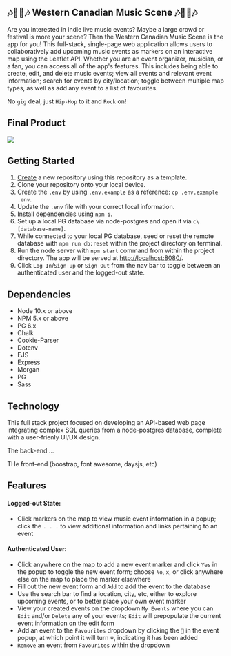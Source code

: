## 🎶🎤🎸🎶 Western Canadian Music Scene 🎶🎤🎸🎶


Are you interested in indie live music events? Maybe a large crowd or festival is more your scene? Then the Western Canadian Music Scene is the app for you! This full-stack, single-page web application allows users to collaboratively add upcoming music events as markers on an interactive map using the Leaflet API. Whether you are an event organizer, musician, or a fan, you can access all of the app's features. This includes being able to create, edit, and delete music events; view all events and relevant event information; search for events by city/location; toggle between multiple map types, as well as add any event to a list of favourites. 


No `gig` deal, just `Hip-Hop` to it and `Rock` on!

## Final Product
![](docs/music_app.gif)

## Getting Started

1. [Create](https://docs.github.com/en/repositories/creating-and-managing-repositories/creating-a-repository-from-a-template) a new repository using this repository as a template.
2. Clone your repository onto your local device.
3. Create the `.env` by using `.env.example` as a reference: `cp .env.example .env`.
4. Update the `.env` file with your correct local information.
5. Install dependencies using `npm i`.
6. Set up a local PG database via node-postgres and open it via `c\ [database-name]`.
7. While connected to your local PG database, seed or reset the remote database with `npm run db:reset` within the project directory on terminal.
8. Run the node server with `npm start` command from within the project directory. The app will be served at <http://localhost:8080/>.
9. Click `Log In`/`Sign up` or `Sign Out` from the nav bar to toggle between an authenticated user and the logged-out state. 

## Dependencies

- Node 10.x or above
- NPM 5.x or above
- PG 6.x
- Chalk
- Cookie-Parser
- Dotenv
- EJS
- Express
- Morgan
- PG
- Sass

## Technology

This full stack project focused on developing an API-based web page integrating complex SQL queries from a node-postgres database, complete with a user-frienly UI/UX design.  

The back-end ... 

THe front-end (boostrap, font awesome, daysjs, etc)

## Features

#### Logged-out State:
- Click markers on the map to view music event information in a popup; click the `. . .` to view additional information and links pertaining to an event

#### Authenticated User:
- Click anywhere on the map to add a new event marker and click `Yes` in the popup to toggle the new event form; choose `No`, `x`, or click anywhere else on the map to place the marker elsewhere
- Fill out the new event form and `Add` to add the event to the database
- Use the search bar to find a location, city, etc, either to explore upcoming events, or to better place your own event marker
- View your created events on the dropdown `My Events` where you can `Edit` and/or `Delete` any of your events; `Edit` will prepopulate the current event information on the edit form
- Add an event to the `Favourites` dropdown by clicking the `🤍` in the event popup, at which point it will turn `💗`, indicating it has been added
- `Remove` an event from `Favourites` within the dropdown


